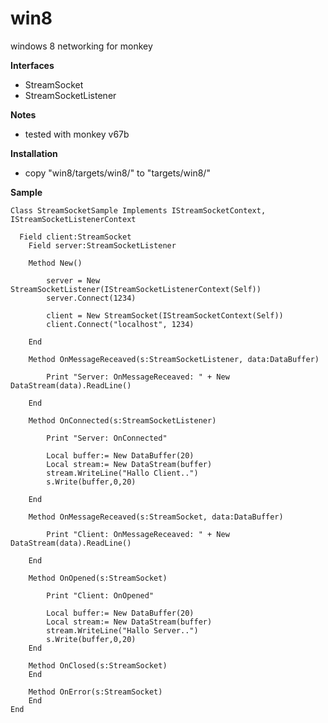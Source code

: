 win8
====

windows 8 networking for monkey

**Interfaces**

*  StreamSocket
*  StreamSocketListener

**Notes**

*  tested with monkey v67b


**Installation**

*  copy "win8/targets/win8/" to "targets/win8/"


**Sample**

```monkey
Class StreamSocketSample Implements IStreamSocketContext, IStreamSocketListenerContext

  Field client:StreamSocket
	Field server:StreamSocketListener
	 
	Method New()
	
		server = New StreamSocketListener(IStreamSocketListenerContext(Self))
		server.Connect(1234)
		
		client = New StreamSocket(IStreamSocketContext(Self))
		client.Connect("localhost", 1234)
		
	End
	
	Method OnMessageReceaved(s:StreamSocketListener, data:DataBuffer)
	
		Print "Server: OnMessageReceaved: " + New DataStream(data).ReadLine()
		
	End 
	
	Method OnConnected(s:StreamSocketListener)
	
		Print "Server: OnConnected"
		
		Local buffer:= New DataBuffer(20)
		Local stream:= New DataStream(buffer)
		stream.WriteLine("Hallo Client..")
		s.Write(buffer,0,20)
		
	End 
	
	Method OnMessageReceaved(s:StreamSocket, data:DataBuffer)
	
		Print "Client: OnMessageReceaved: " + New DataStream(data).ReadLine()
	
	End 
	
	Method OnOpened(s:StreamSocket)
	
		Print "Client: OnOpened"
		
		Local buffer:= New DataBuffer(20)
		Local stream:= New DataStream(buffer)
		stream.WriteLine("Hallo Server..")
		s.Write(buffer,0,20)
	End 
	
	Method OnClosed(s:StreamSocket)
	End 
	
	Method OnError(s:StreamSocket)
	End 
End
```
